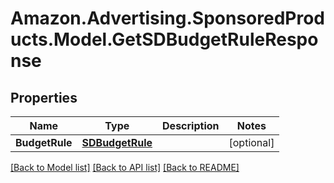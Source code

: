 # Amazon.Advertising.SponsoredProducts.Model.GetSDBudgetRuleResponse

## Properties

Name | Type | Description | Notes
------------ | ------------- | ------------- | -------------
**BudgetRule** | [**SDBudgetRule**](SDBudgetRule.md) |  | [optional] 

[[Back to Model list]](../README.md#documentation-for-models) [[Back to API list]](../README.md#documentation-for-api-endpoints) [[Back to README]](../README.md)

